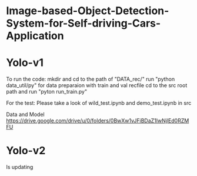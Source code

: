 # Image-based-Object-Detection-System-for-Self-driving-Cars-Application
# Yolo-v1

  To run the code:
    mkdir and cd to the path of "DATA_rec/"
    run "python data_util/py" for data preparaion with train and val recfile
    cd to the src root path and run "pyton run_train.py"
  
  For the test:
    Please take a look of wild_test.ipynb and demo_test.ipynb in src
    
Data and Model
https://drive.google.com/drive/u/0/folders/0BwXw1vJFiBDaZ1IwNjlEd0RZMFU

# Yolo-v2
Is updating
